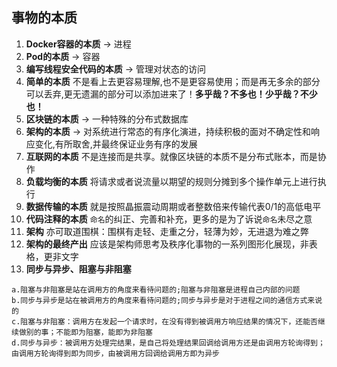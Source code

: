 ## 事物的本质
1. **Docker容器的本质** -> 进程
2. **Pod的本质** -> 容器
3. **编写线程安全代码的本质** -> 管理对状态的访问
4. **简单的本质** 不是看上去更容易理解,也不是更容易使用；而是再无多余的部分可以丢弃,更无遗漏的部分可以添加进来了！**多乎哉？不多也！少乎哉？不少也！**
5. **区块链的本质** -> 一种特殊的分布式数据库
6. **架构的本质** -> 对系统进行常态的有序化演进，持续积极的面对不确定性和响应变化,有所取舍,并最终保证业务有序的发展
7. **互联网的本质** 不是连接而是共享。就像区块链的本质不是分布式账本，而是协作
8. **负载均衡的本质** 将请求或者说流量以期望的规则分摊到多个操作单元上进行执行
9. **数据传输的本质** 就是按照晶振震动周期或者整数倍来传输代表0/1的高低电平
10. **代码注释的本质** ``命名``的纠正、完善和补充，更多的是为了诉说``命名``未尽之意
11. **架构** 亦可取道围棋：围棋有走轻、走重之分，轻薄为妙，无进退为难之弊
12. **架构的最终产出** 应该是架构师思考及秩序化事物的一系列图形化展现，非表格，更非文字
13. **同步与异步、阻塞与非阻塞** 
```
a.阻塞与非阻塞是站在调用方的角度来看待问题的;阻塞与非阻塞是进程自己内部的问题
b.同步与异步是站在被调用方的角度来看待问题的;同步与异步是对于进程之间的通信方式来说的
c.阻塞与非阻塞：调用方在发起一个请求时，在没有得到被调用方响应结果的情况下，还能否继续做别的事；不能即为阻塞，能即为非阻塞
d.同步与异步：被调用方处理完结果，是自己将处理结果回调给调用方还是由调用方轮询得到；由调用方轮询得到即为同步，由被调用方回调给调用方即为异步
```
